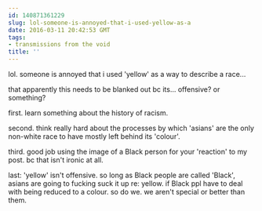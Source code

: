 ```yaml
---
id: 140871361229
slug: lol-someone-is-annoyed-that-i-used-yellow-as-a
date: 2016-03-11 20:42:53 GMT
tags:
- transmissions from the void
title: ''
---
```


lol. someone is annoyed that i used 'yellow' as a way to describe a race...

that apparently this needs to be blanked out bc its... offensive? or something?

first. learn something about the history of racism.

second. think really hard about the processes by which 'asians' are the only non-white race to have mostly left behind its 'colour'.

third. good job using the image of a Black person for your 'reaction' to my post. bc that isn't ironic at all.

last: 'yellow' isn't offensive. so long as Black people are called 'Black', asians are going to fucking suck it up re: yellow. if Black ppl have to deal with being reduced to a colour. so do we. we aren't special or better than them.


